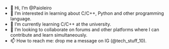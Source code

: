 - 👋 Hi, I’m @Paioleiro
- 👀 I’m interested in learning about C/C++, Python and other programming language.
- 🌱 I’m currently learning C/C++ at the university.
- 💞️ I’m looking to collaborate on forums and other platforms where I can contribute and learn simultaneously.
- 📫 How to reach me: drop me a message on IG (@tech_stuff_10).


<!---
Paioleiro/Paioleiro is a ✨ special ✨ repository because its `README.md` (this file) appears on your GitHub profile.
You can click the Preview link to take a look at your changes.
--->
